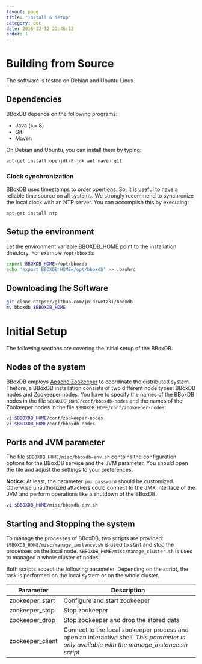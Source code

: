 ```yaml
---
layout: page
title: "Install & Setup"
category: doc
date: 2016-12-12 22:46:12
order: 1
---
```


# Building from Source
The software is tested on Debian and Ubuntu Linux.

## Dependencies 
BBoxDB depends on the following programs:

- Java (>= 8)
- Git
- Maven

On Debian and Ubuntu, you can install them by typing:

```bash
apt-get install openjdk-8-jdk ant maven git
```

### Clock synchronization
BBoxDB uses timestamps to order opertions. So, it is useful to have a reliable time source on all systems. We strongly recommend to synchronize the local clock with an NTP server. You can accomplish this by executing:

```bash
apt-get install ntp
``` 

## Setup the environment
Let the environment variable BBOXDB_HOME point to the installation directory. For example ```/opt/bboxdb```:

```bash
export BBOXDB_HOME=/opt/bboxdb
echo 'export BBOXDB_HOME=/opt/bboxdb' >> .bashrc
```

## Downloading the Software
```bash
git clone https://github.com/jnidzwetzki/bboxdb
mv bboxdb $BBOXDB_HOME
```

# Initial Setup
The following sections are covering the initial setup of the BBoxDB.

## Nodes of the system
BBoxDB employs [Apache Zookeeper](https://zookeeper.apache.org/) to coordinate the distributed system. Thefore, a BBoxDB installation consists of two different node types: BBoxDB nodes and Zookeeper nodes. You have to specify the names of the BBoxDB nodes in the file ```$BBOXDB_HOME/conf/bboxdb-nodes``` and the names of the Zookeeper nodes in the file ```$BBOXDB_HOME/conf/zookeeper-nodes```:

```bash
vi $BBOXDB_HOME/conf/zookeeper-nodes
vi $BBOXDB_HOME/conf/bboxdb-nodes
```

## Ports and JVM parameter
The file `$BBOXDB_HOME/misc/bboxdb-env.sh` contains the configuration options for the BBoxDB service and the JVM parameter. You should open the file and adjust the settings to your preferences. 

__Notice:__ At least, the parameter `jmx_password` should be customized. Otherwise unauthorized attackers could connect to the JMX interface of the JVM and perform operations like a shutdown of the BBoxDB.

```bash
vi $BBOXDB_HOME/misc/bboxdb-env.sh
```

## Starting and Stopping the system
To manage the processes of BBoxDB, two scripts are provided: ```$BBOXDB_HOME/misc/manage_instance.sh``` is used to start and stop the processes on the local node. ```$BBOXDB_HOME/misc/manage_cluster.sh``` is used to managed a whole cluster of nodes.

Both scripts accept the following parameter. Depending on the script, the task is performed on the local system or on the whole cluster.

|    Parameter       |            Description            |
|--------------------|-----------------------------------|
| zookeeper_start    | Configure and start zookeeper     |
| zookeeper_stop     | Stop zookeeper                    |
| zookeeper_drop     | Stop zookeeper and drop the stored data |
| zookeeper_client   | Connect to the local zookeeper process and open an interactive shell. _This parameter is only available with the manage_instance.sh script_ |

